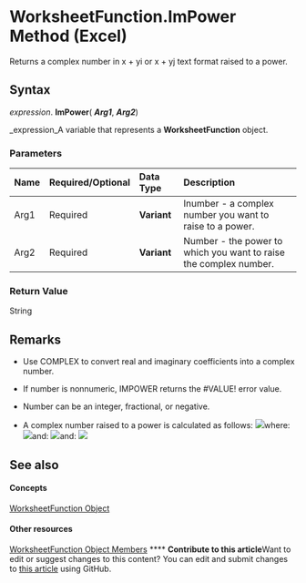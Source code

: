 
# WorksheetFunction.ImPower Method (Excel)

Returns a complex number in x + yi or x + yj text format raised to a power.


## Syntax

 _expression_. **ImPower**( **_Arg1_**,  **_Arg2_**)

 _expression_A variable that represents a  **WorksheetFunction** object.


### Parameters



|**Name**|**Required/Optional**|**Data Type**|**Description**|
|:-----|:-----|:-----|:-----|
|Arg1|Required| **Variant**|Inumber - a complex number you want to raise to a power.|
|Arg2|Required| **Variant**|Number - the power to which you want to raise the complex number.|

### Return Value

String


## Remarks




- Use COMPLEX to convert real and imaginary coefficients into a complex number.
    
- If number is nonnumeric, IMPOWER returns the #VALUE! error value.
    
- Number can be an integer, fractional, or negative.
    
- A complex number raised to a power is calculated as follows:
![](..\images\awfimpw1_ZA06051164.gif)where: 
![](..\images\awfimpw2_ZA06051165.gif)and: 
![](..\images\awfimpw3_ZA06051166.gif)and: 
![](..\images\awfimar3_ZA06051155.gif)


    

## See also


#### Concepts


 [WorksheetFunction Object](7b1d5639-363d-632c-2cf0-2232562646b6.md)
#### Other resources


 [WorksheetFunction Object Members](6811ca87-4b53-0bff-88c9-30bf7497879a.md)
****   **Contribute to this article**Want to edit or suggest changes to this content? You can edit and submit changes to  [this article](https://github.com/jhershey00/VBA_Excel_Test/OpenXMLCon/articles/00dfdca2-8609-6719-f666-c8a78998d07e.md) using GitHub.

